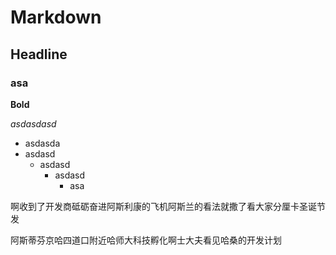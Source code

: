 # Markdown

## Headline

### asa

**Bold** 

*asdasdasd*

- asdasda
- asdasd
  - asdasd
    - asdasd
      - asa	



啊收到了开发商砥砺奋进阿斯利康的飞机阿斯兰的看法就撒了看大家分厘卡圣诞节发

阿斯蒂芬京哈四道口附近哈师大科技孵化啊士大夫看见哈桑的开发计划

